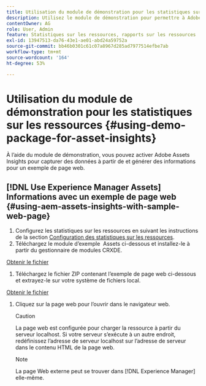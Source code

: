 ```yaml
---
title: Utilisation du module de démonstration pour les statistiques sur les ressources
description: Utilisez le module de démonstration pour permettre à Adobe Assets Insights de capturer des données à partir de et de générer des informations pour une page web.
contentOwner: AG
role: User, Admin
feature: Statistiques sur les ressources, rapports sur les ressources
exl-id: 13947513-da76-43e1-ae01-abd24a59752a
source-git-commit: bb46b0301c61c07a8967d285ad7977514efbe7ab
workflow-type: tm+mt
source-wordcount: '164'
ht-degree: 53%

---
```


# Utilisation du module de démonstration pour les statistiques sur les ressources {#using-demo-package-for-asset-insights}

À l’aide du module de démonstration, vous pouvez activer Adobe Assets Insights pour capturer des données à partir de et générer des informations pour un exemple de page web.

## [!DNL Use Experience Manager Assets] Informations avec un exemple de page web  {#using-aem-assets-insights-with-sample-web-page}

1. Configurez les statistiques sur les ressources en suivant les instructions de la section [Configuration des statistiques sur les ressources](configure-asset-insights.md).
1. Téléchargez le module d’exemple  Assets ci-dessous et installez-le à partir du gestionnaire de modules CRXDE.

[Obtenir le fichier](assets/insightsdemo.zip)

1. Téléchargez le fichier ZIP contenant l’exemple de page web ci-dessous et extrayez-le sur votre système de fichiers local.

[Obtenir le fichier](assets/demosite.zip)

1. Cliquez sur la page web pour l’ouvrir dans le navigateur web.

   >[!CAUTION]
   >
   >La page web est configurée pour charger la ressource à partir du serveur localhost. Si votre serveur s’exécute à un autre endroit, redéfinissez l’adresse de serveur localhost sur l’adresse de serveur dans le contenu HTML de la page web.

   >[!NOTE]
   >
   >La page Web externe peut se trouver dans [!DNL Experience Manager] elle-même.
